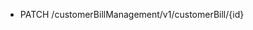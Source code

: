 <!--
    ATTENTION: This file was generated via gradle!
               Do NOT manually edit this file! Any such changes will be overwritten!
-->

* PATCH /customerBillManagement/v1/customerBill/{id}
